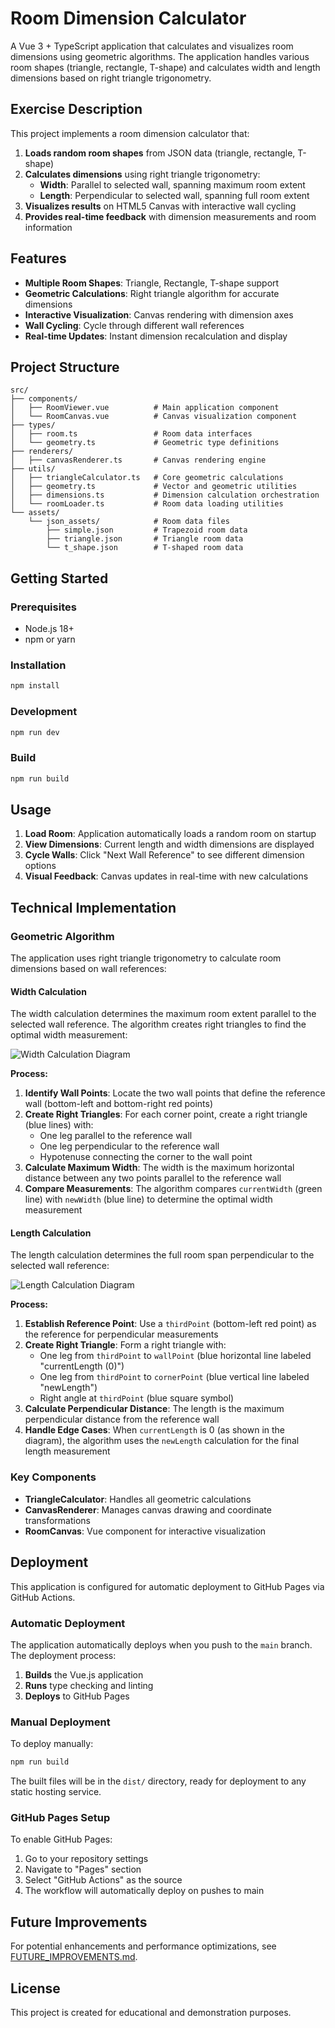 # Room Dimension Calculator

A Vue 3 + TypeScript application that calculates and visualizes room dimensions using geometric algorithms. The application handles various room shapes (triangle, rectangle, T-shape) and calculates width and length dimensions based on right triangle trigonometry.

## Exercise Description

This project implements a room dimension calculator that:

1. **Loads random room shapes** from JSON data (triangle, rectangle, T-shape)
2. **Calculates dimensions** using right triangle trigonometry:
   - **Width**: Parallel to selected wall, spanning maximum room extent
   - **Length**: Perpendicular to selected wall, spanning full room extent
3. **Visualizes results** on HTML5 Canvas with interactive wall cycling
4. **Provides real-time feedback** with dimension measurements and room information

## Features

- **Multiple Room Shapes**: Triangle, Rectangle, T-shape support
- **Geometric Calculations**: Right triangle algorithm for accurate dimensions
- **Interactive Visualization**: Canvas rendering with dimension axes
- **Wall Cycling**: Cycle through different wall references
- **Real-time Updates**: Instant dimension recalculation and display

## Project Structure

```
src/
├── components/
│   ├── RoomViewer.vue          # Main application component
│   └── RoomCanvas.vue          # Canvas visualization component
├── types/
│   ├── room.ts                 # Room data interfaces
│   └── geometry.ts             # Geometric type definitions
├── renderers/
│   ├── canvasRenderer.ts       # Canvas rendering engine
├── utils/
│   ├── triangleCalculator.ts   # Core geometric calculations
│   ├── geometry.ts             # Vector and geometric utilities
│   ├── dimensions.ts           # Dimension calculation orchestration
│   └── roomLoader.ts           # Room data loading utilities
└── assets/
    └── json_assets/            # Room data files
        ├── simple.json         # Trapezoid room data
        ├── triangle.json       # Triangle room data
        └── t_shape.json        # T-shaped room data
```

## Getting Started

### Prerequisites

- Node.js 18+
- npm or yarn

### Installation

```bash
npm install
```

### Development

```bash
npm run dev
```

### Build

```bash
npm run build
```

## Usage

1. **Load Room**: Application automatically loads a random room on startup
2. **View Dimensions**: Current length and width dimensions are displayed
3. **Cycle Walls**: Click "Next Wall Reference" to see different dimension options
4. **Visual Feedback**: Canvas updates in real-time with new calculations

## Technical Implementation

### Geometric Algorithm

The application uses right triangle trigonometry to calculate room dimensions based on wall references:

#### Width Calculation

The width calculation determines the maximum room extent parallel to the selected wall reference. The algorithm creates right triangles to find the optimal width measurement:

![Width Calculation Diagram](./docs/width_calculation.png)

**Process:**

1. **Identify Wall Points**: Locate the two wall points that define the reference wall (bottom-left and bottom-right red points)
2. **Create Right Triangles**: For each corner point, create a right triangle (blue lines) with:
   - One leg parallel to the reference wall
   - One leg perpendicular to the reference wall
   - Hypotenuse connecting the corner to the wall point
3. **Calculate Maximum Width**: The width is the maximum horizontal distance between any two points parallel to the reference wall
4. **Compare Measurements**: The algorithm compares `currentWidth` (green line) with `newWidth` (blue line) to determine the optimal width measurement

#### Length Calculation

The length calculation determines the full room span perpendicular to the selected wall reference:

![Length Calculation Diagram](./docs/length_calculation.png)

**Process:**

1. **Establish Reference Point**: Use a `thirdPoint` (bottom-left red point) as the reference for perpendicular measurements
2. **Create Right Triangle**: Form a right triangle with:
   - One leg from `thirdPoint` to `wallPoint` (blue horizontal line labeled "currentLength (0)")
   - One leg from `thirdPoint` to `cornerPoint` (blue vertical line labeled "newLength")
   - Right angle at `thirdPoint` (blue square symbol)
3. **Calculate Perpendicular Distance**: The length is the maximum perpendicular distance from the reference wall
4. **Handle Edge Cases**: When `currentLength` is 0 (as shown in the diagram), the algorithm uses the `newLength` calculation for the final length measurement

### Key Components

- **TriangleCalculator**: Handles all geometric calculations
- **CanvasRenderer**: Manages canvas drawing and coordinate transformations
- **RoomCanvas**: Vue component for interactive visualization

## Deployment

This application is configured for automatic deployment to GitHub Pages via GitHub Actions.

### Automatic Deployment

The application automatically deploys when you push to the `main` branch. The deployment process:

1. **Builds** the Vue.js application
2. **Runs** type checking and linting
3. **Deploys** to GitHub Pages

### Manual Deployment

To deploy manually:

```bash
npm run build
```

The built files will be in the `dist/` directory, ready for deployment to any static hosting service.

### GitHub Pages Setup

To enable GitHub Pages:

1. Go to your repository settings
2. Navigate to "Pages" section
3. Select "GitHub Actions" as the source
4. The workflow will automatically deploy on pushes to main

## Future Improvements

For potential enhancements and performance optimizations, see [FUTURE_IMPROVEMENTS.md](./FUTURE_IMPROVEMENTS.md).

## License

This project is created for educational and demonstration purposes.
